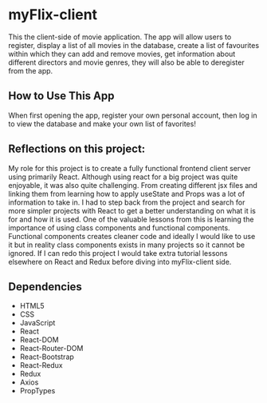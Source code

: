 # myFlix-client

This the client-side of movie application. The app will allow users to register, display a list of all movies in the database, create a list of favourites within which they can add and remove movies, get information about different directors and movie genres, they will also be able to deregister from the app.

## How to Use This App

When first opening the app, register your own personal account, then log in to view the database and make your own list of favorites!

## Reflections on this project:
My role for this project is to create a fully functional frontend client server using primarily React. Although using react for a big project was quite enjoyable, it was also quite challenging. From creating different jsx files and linking them from learning how to apply useState and Props was a lot of information to take in. I had to step back from the project and search for more simpler projects with React to get a better understanding on what it is for and how it is used. One of the valuable lessons from this is learning the importance of using class components and functional components. Functional components creates cleaner code and ideally I would like to use it but in reality class components exists in many projects so it cannot be ignored. If I can redo this project I would take extra tutorial lessons elsewhere on React and Redux before diving into myFlix-client side. 

## Dependencies

- HTML5
- CSS
- JavaScript
- React
- React-DOM
- React-Router-DOM
- React-Bootstrap
- React-Redux
- Redux
- Axios
- PropTypes
